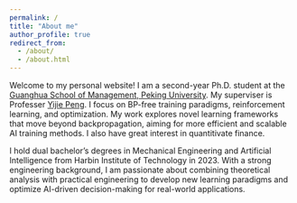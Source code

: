 ```yaml
---
permalink: /
title: "About me"
author_profile: true
redirect_from: 
  - /about/
  - /about.html
---
```


Welcome to my personal website! I am a second-year Ph.D. student at the [Guanghua School of Management, Peking University](https://www.gsm.pku.edu.cn/). My superviser is Professer [Yijie Peng](https://www.gsm.pku.edu.cn/faculty/pengyijie/). I focus on BP-free training paradigms, reinforcement learning, and optimization. My work explores novel learning frameworks that move beyond backpropagation, aiming for more efficient and scalable AI training methods. I also have great interest in quantitivate finance.

I hold dual bachelor’s degrees in Mechanical Engineering and Artificial Intelligence from Harbin Institute of Technology in 2023. With a strong engineering background, I am passionate about combining theoretical analysis with practical engineering to develop new learning paradigms and optimize AI-driven decision-making for real-world applications.

